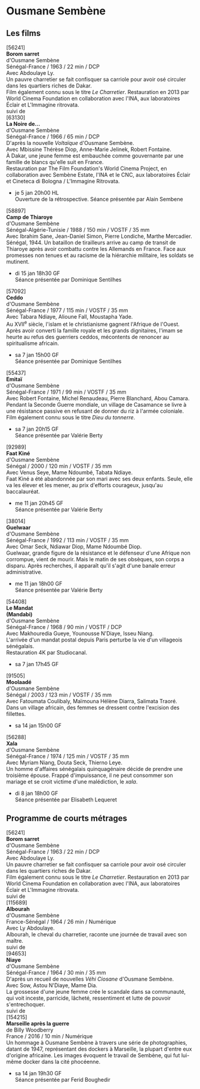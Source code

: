 # Ousmane Sembène

## Les films

[56241]  
**Borom sarret**  
d'Ousmane Sembène  
Sénégal-France / 1963 / 22 min / DCP  
Avec Abdoulaye Ly.  
Un pauvre charretier se fait confisquer sa carriole pour avoir osé circuler dans les quartiers riches de Dakar.  
Film également connu sous le titre _Le Charretier_. Restauration en 2013 par World Cinema Foundation en collaboration avec l'INA, aux laboratoires Éclair et L'Immagine ritrovata.  
suivi de  
[63130]  
**La Noire de...**  
d'Ousmane Sembène  
Sénégal-France / 1966 / 65 min / DCP  
D'après la nouvelle _Voltaïque_ d'Ousmane Sembène.  
Avec Mbissine Thérèse Diop, Anne-Marie Jelinek, Robert Fontaine.  
À Dakar, une jeune femme est embauchée comme gouvernante par une famille de blancs qu'elle suit en France.  
Restauration par The Film Foundation's World Cinema Project, en collaboration avec Sembène Estate, l'INA et le CNC, aux laboratoires Éclair et Cineteca di Bologna / L'Immagine Ritrovata.

- je 5 jan 20h00 HL  
  Ouverture de la rétrospective. Séance présentée par Alain Sembene

[58897]  
**Camp de Thiaroye**  
d'Ousmane Sembène  
Sénégal-Algérie-Tunisie / 1988 / 150 min / VOSTF / 35 mm  
Avec Ibrahim Sane, Jean-Daniel Simon, Pierre Londiche, Marthe Mercadier.  
Sénégal, 1944. Un bataillon de tirailleurs arrive au camp de transit de Thiaroye après avoir combattu contre les Allemands en France. Face aux promesses non tenues et au racisme de la hiérarchie militaire, les soldats se mutinent.

- di 15 jan 18h30 GF  
  Séance présentée par Dominique Sentilhes

[57092]  
**Ceddo**  
d'Ousmane Sembène  
Sénégal-France / 1977 / 115 min / VOSTF / 35 mm  
Avec Tabara Ndiaye, Alioune Fall, Moustapha Yade.  
Au XVII<sup>e</sup> siècle, l'islam et le christianisme gagnent l'Afrique de l'Ouest. Après avoir converti la famille royale et les grands dignitaires, l'imam se heurte au refus des guerriers ceddos, mécontents de renoncer au spiritualisme africain.

- sa 7 jan 15h00 GF  
  Séance présentée par Dominique Sentilhes

[55437]  
**Emitaï**  
d'Ousmane Sembène  
Sénégal-France / 1971 / 99 min / VOSTF / 35 mm  
Avec Robert Fontaine, Michel Renaudeau, Pierre Blanchard, Abou Camara.  
Pendant la Seconde Guerre mondiale, un village de Casamance se livre à une résistance passive en refusant de donner du riz à l'armée coloniale.  
Film également connu sous le titre _Dieu du tonnerre_.

- sa 7 jan 20h15 GF  
  Séance présentée par Valérie Berty

[92989]  
**Faat Kiné**  
d'Ousmane Sembène  
Sénégal / 2000 / 120 min / VOSTF / 35 mm  
Avec Venus Seye, Mame Ndoumbé, Tabata Ndiaye.  
Faat Kiné a été abandonnée par son mari avec ses deux enfants. Seule, elle va les élever et les mener, au prix d'efforts courageux, jusqu'au baccalauréat.

- me 11 jan 20h45 GF  
  Séance présentée par Valérie Berty

[38014]  
**Guelwaar**  
d'Ousmane Sembène  
Sénégal-France / 1992 / 113 min / VOSTF / 35 mm  
Avec Omar Seck, Ndiawar Diop, Mame Ndoumbé Diop.  
Guelwaar, grande figure de la résistance et le défenseur d'une Afrique non corrompue, vient de mourir. Mais le matin de ses obsèques, son corps a disparu. Après recherches, il apparaît qu'il s'agit d'une banale erreur administrative.

- me 11 jan 18h00 GF  
  Séance présentée par Valérie Berty

[54408]  
**Le Mandat**  
**(Mandabi)**  
d'Ousmane Sembène  
Sénégal-France / 1968 / 90 min / VOSTF / DCP  
Avec Makhouredia Gueye, Younousse N'Diaye, Isseu Niang.  
L'arrivée d'un mandat postal depuis Paris perturbe la vie d'un villageois sénégalais.  
Restauration 4K par Studiocanal.

- sa 7 jan 17h45 GF

[91505]  
**Moolaadé**  
d'Ousmane Sembène  
Sénégal / 2003 / 123 min / VOSTF / 35 mm  
Avec Fatoumata Coulibaly, Maïmouna Hélène Diarra, Salimata Traoré.  
Dans un village africain, des femmes se dressent contre l'excision des fillettes.

- sa 14 jan 15h00 GF

[56288]  
**Xala**  
d'Ousmane Sembène  
Sénégal-France / 1974 / 125 min / VOSTF / 35 mm  
Avec Myriam Niang, Douta Seck, Thierno Leye.  
Un homme d'affaires sénégalais quinquagénaire décide de prendre une troisième épouse. Frappé d'impuissance, il ne peut consommer son mariage et se croit victime d'une malédiction, le _xala_.

- di 8 jan 18h00 GF  
  Séance présentée par Elisabeth Lequeret

## Programme de courts métrages

[56241]  
**Borom sarret**  
d'Ousmane Sembène  
Sénégal-France / 1963 / 22 min / DCP  
Avec Abdoulaye Ly.  
Un pauvre charretier se fait confisquer sa carriole pour avoir osé circuler dans les quartiers riches de Dakar.  
Film également connu sous le titre _Le Charretier_. Restauration en 2013 par World Cinema Foundation en collaboration avec l'INA, aux laboratoires Éclair et L'Immagine ritrovata.  
suivi de  
[115689]  
**Albourah**  
d'Ousmane Sembène  
France-Sénégal / 1964 / 26 min / Numérique  
Avec Ly Abdoulaye.  
Albourah, le cheval du charretier, raconte une journée de travail avec son maître.  
suivi de  
[94653]  
**Niaye**  
d'Ousmane Sembène  
Sénégal-France / 1964 / 30 min / 35 mm  
D'après un recueil de nouvelles _Véhi Ciosane_ d'Ousmane Sembène.  
Avec Sow, Astou N'Diaye, Mame Dia.  
La grossesse d'une jeune femme crée le scandale dans sa communauté, qui voit inceste, parricide, lâcheté, ressentiment et lutte de pouvoir s'entrechoquer.  
suivi de  
[154215]  
**Marseille après la guerre**  
de Billy Woodberry  
France / 2016 / 10 min / Numérique  
Un hommage à Ousmane Sembène à travers une série de photographies, datant de 1947, représentant des dockers à Marseille, la plupart d'entre eux d'origine africaine. Les images évoquent le travail de Sembène, qui fut lui-même docker dans la cité phocéenne.

- sa 14 jan 19h30 GF  
  Séance présentée par Ferid Boughedir
